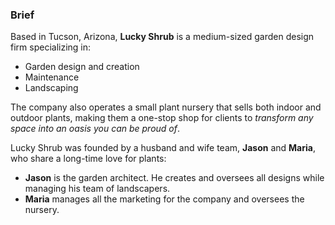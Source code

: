 ### Brief

Based in Tucson, Arizona, **Lucky Shrub** is a medium-sized garden design firm specializing in:

- Garden design and creation
- Maintenance
- Landscaping

The company also operates a small plant nursery that sells both indoor and outdoor plants, making them a one-stop shop for clients to _transform any space into an oasis you can be proud of_.

Lucky Shrub was founded by a husband and wife team, **Jason** and **Maria**, who share a long-time love for plants:

- **Jason** is the garden architect. He creates and oversees all designs while managing his team of landscapers.
- **Maria** manages all the marketing for the company and oversees the nursery.
